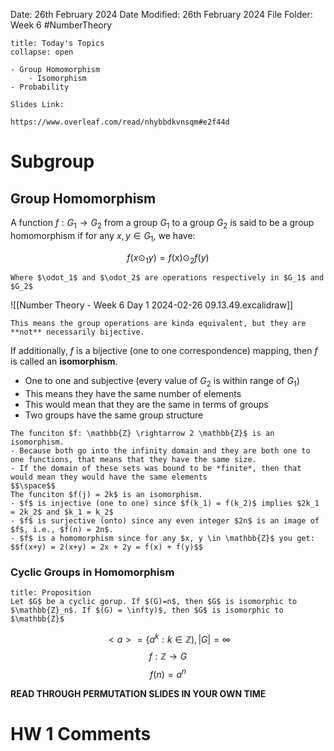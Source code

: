 Date: 26th February 2024
Date Modified: 26th February 2024
File Folder: Week 6
#NumberTheory

```ad-abstract
title: Today's Topics
collapse: open

- Group Homomorphism
	- Isomorphism
- Probability

```

```ad-important
Slides Link:

https://www.overleaf.com/read/nhybbdkvnsqm#e2f44d
```

# Subgroup

## Group Homomorphism

A function $f: G_1 \to G_2$ from a group $G_1$ to a group $G_2$ is said to be a group homomorphism if for any $x, y \in G_1$, we have:

$$f(x \odot_1 y) = f(x) \odot_2 f(y)$$
```ad-note
Where $\odot_1$ and $\odot_2$ are operations respectively in $G_1$ and $G_2$
```

![[Number Theory - Week 6 Day 1 2024-02-26 09.13.49.excalidraw]]

```ad-summary
This means the group operations are kinda equivalent, but they are **not** necessarily bijective.
```

If additionally, $f$ is a bijective (one to one correspondence) mapping, then $f$ is called an **isomorphism**.
- One to one and subjective (every value of $G_2$ is within range of $G_1$)
- This means they have the same number of elements
- This would mean that they are the same in terms of groups
- Two groups have the same group structure

```ad-example
The funciton $f: \mathbb{Z} \rightarrow 2 \mathbb{Z}$ is an isomorphism.
- Because both go into the infinity domain and they are both one to one functions, that means that they have the same size.
- If the domain of these sets was bound to be *finite*, then that would mean they would have the same elements
$$\space$$
The funciton $f(j) = 2k$ is an isomorphism.
- $f$ is injective (one to one) since $f(k_1) = f(k_2)$ implies $2k_1 = 2k_2$ and $k_1 = k_2$
- $f$ is surjective (onto) since any even integer $2n$ is an image of $f$, i.e., $f(n) = 2n$.
- $f$ is a homomorphism since for any $x, y \in \mathbb{Z}$ you get:
$$f(x+y) = 2(x+y) = 2x + 2y = f(x) + f(y)$$
```

### Cyclic Groups in Homomorphism

```ad-summary
title: Proposition
Let $G$ be a cyclic gorup. If $(G)=n$, then $G$ is isomorphic to $\mathbb{Z}_n$. If $(G) = \infty)$, then $G$ is isomorphic to $\mathbb{Z}$
```

$$<a> = \{a^k: k \in \mathbb{Z}), |G| = \infty$$
$$f : \mathbb{Z} \to G$$
$$f(n) = a^n$$



**READ THROUGH PERMUTATION SLIDES IN YOUR OWN TIME**

# HW 1 Comments



